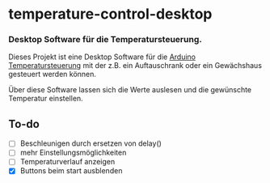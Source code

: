 # temperature-control-desktop
### Desktop Software für die Temperatursteuerung.
Dieses Projekt ist eine Desktop Software für die [Arduino Temperatursteuerung](https://github.com/bitechnik/temperature-control) mit der z.B. ein Auftauschrank oder ein Gewächshaus gesteuert werden können.

Über diese Software lassen sich die Werte auslesen und die gewünschte Temperatur einstellen.

## To-do
- [ ] Beschleunigen durch ersetzen von delay()
- [ ] mehr Einstellungsmöglichkeiten
- [ ] Temperaturverlauf anzeigen
- [x] Buttons beim start ausblenden
